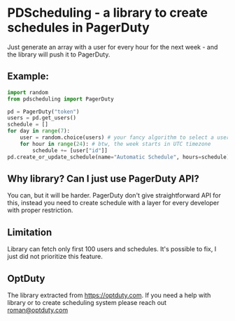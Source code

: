 # PDScheduling - a library to create schedules in PagerDuty

Just generate an array with a user for every hour for the next week - and the library will push it to PagerDuty. 

## Example:

```python
import random
from pdscheduling import PagerDuty

pd = PagerDuty("token")
users = pd.get_users()
schedule = []
for day in range(7):
    user = random.choice(users) # your fancy algorithm to select a user for the day
    for hour in range(24): # btw, the week starts in UTC timezone
        schedule += [user["id"]]
pd.create_or_update_schedule(name="Automatic Schedule", hours=schedule)
```

## Why library? Can I just use PagerDuty API?

You can, but it will be harder. PagerDuty don't give straightforward API for this, instead you need to create schedule
with a layer for every developer with proper restriction.

## Limitation

Library can fetch only first 100 users and schedules. It's possible to fix, I just did not prioritize this feature.

## OptDuty

The library extracted from https://optduty.com. If you need a help with library or to create scheduling system please
reach out roman@optduty.com
